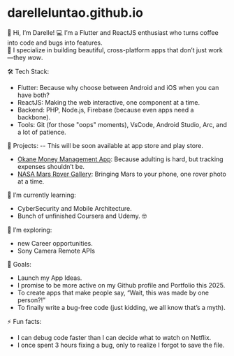 # darelleluntao.github.io


👋 Hi, I’m Darelle!
💻 I’m a Flutter and ReactJS enthusiast who turns coffee into code and bugs into features.  
🚀 I specialize in building beautiful, cross-platform apps that don’t just work—they *wow*.

🛠️ Tech Stack:  
- Flutter: Because why choose between Android and iOS when you can have both?  
- ReactJS: Making the web interactive, one component at a time.  
- Backend: PHP, Node.js, Firebase (because even apps need a backbone).  
- Tools: Git (for those "oops" moments), VsCode, Android Studio, Arc, and a lot of patience.

🌟 Projects: -- This will be soon available at app store and play store.
- [Okane Money Management App](##): Because adulting is hard, but tracking expenses shouldn’t be.  
- [NASA Mars Rover Gallery](##): Bringing Mars to your phone, one rover photo at a time.  

🌱 I’m currently learning:  
- CyberSecurity and Mobile Architecture.
- Bunch of unfinished Coursera and Udemy. 🤓

🔭 I’m exploring:  
- new Career opportunities.
- Sony Camera Remote APIs 

🎯 Goals:
- Launch my App Ideas. 
- I promise to be more active on my Github profile and Portfolio this 2025.
- To create apps that make people say, “Wait, this was made by one person?!”  
- To finally write a bug-free code (just kidding, we all know that’s a myth).  

⚡ Fun facts:  
- I can debug code faster than I can decide what to watch on Netflix.  
- I once spent 3 hours fixing a bug, only to realize I forgot to save the file.
